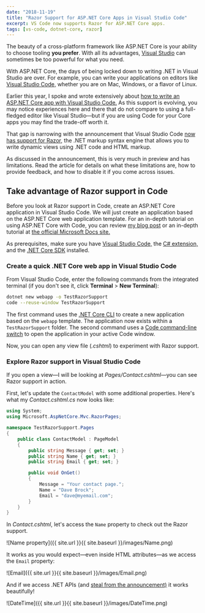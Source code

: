 ```yaml
---
date: "2018-11-19"
title: "Razor Support for ASP.NET Core Apps in Visual Studio Code"
excerpt: VS Code now supports Razor for ASP.NET Core apps.
tags: [vs-code, dotnet-core, razor]
---
```


The beauty of a cross-platform framework like ASP.NET Core is your ability to choose tooling **you prefer**. With all its advantages, [Visual Studio](https://visualstudio.microsoft.com/) can sometimes be too powerful for what you need.

With ASP.NET Core, the days of being locked down to writing .NET in Visual Studio are over. For example, you can write your applications on editors like [Visual Studio Code,](https://code.visualstudio.com/) whether you are on Mac, Windows, or a flavor of Linux.

Earlier this year, I spoke and wrote extensively about [how to write an ASP.NET Core app with Visual Studio Code.](https://daveabrock.com/2018/03/05/full-stack-development-in-vs-code-with-asp-net-core) As this support is evolving, you may notice experiences here and there that do not compare to using a full-fledged editor like Visual Studio—but if you are using Code for your Core apps you may find the trade-off worth it.

That gap is narrowing with the announcement that Visual Studio Code [now has support for Razor,](https://blogs.msdn.microsoft.com/webdev/2018/11/16/razor-support-in-visual-studio-code-now-in-preview/) the .NET markup syntax engine that allows you to write dynamic views using .NET code and HTML markup.

As discussed in the announcement, this is very much in preview and has limitations. Read the article for details on what these limitations are, how to provide feedback, and how to disable it if you come across issues.

## Take advantage of Razor support in Code

Before you look at Razor support in Code, create an ASP.NET Core application in Visual Studio Code. We will just create an application based on the ASP.NET Core web application template. For an in-depth tutorial on using ASP.NET Core with Code, you can review [my blog post](https://daveabrock.com/2018/03/05/full-stack-development-in-vs-code-with-asp-net-core) or an in-depth tutorial at [the official Microsoft Docs site.](https://docs.microsoft.com/en-us/aspnet/core/tutorials/razor-pages-vsc/?view=aspnetcore-2.1)

As prerequisites, make sure you have [Visual Studio Code,](https://code.visualstudio.com/) the [C# extension,](https://marketplace.visualstudio.com/items?itemName=ms-vscode.csharp) and the [.NET Core SDK](https://www.microsoft.com/net/learn/dotnet/hello-world-tutorial) installed.

### Create a quick .NET Core web app in Visual Studio Code

From Visual Studio Code, enter the following commands from the integrated terminal (if you don't see it, click **Terminal** > **New Terminal**):

```bash
dotnet new webapp -o TestRazorSupport
code --reuse-window TestRazorSupport
```

The first command uses the [.NET Core CLI](https://docs.microsoft.com/en-us/dotnet/core/tools/?tabs=netcore2x) to create a new application based on the `webapp` template. The application now exists within a `TestRazorSupport` folder. The second command uses a [Code command-line switch](https://code.visualstudio.com/docs/editor/command-line) to open the application in your active Code window.

Now, you can open any view file (_.cshtml_) to experiment with Razor support.

### Explore Razor support in Visual Studio Code

If you open a view—I will be looking at _Pages/Contact.cshtml_—you can see Razor support in action.

First, let's update the `ContactModel` with some additional properties. Here's what my _Contact.cshtml.cs_ now looks like:

```csharp
using System;
using Microsoft.AspNetCore.Mvc.RazorPages;

namespace TestRazorSupport.Pages
{
    public class ContactModel : PageModel
    {
        public string Message { get; set; }
        public string Name { get; set; }
        public string Email { get; set; }

        public void OnGet()
        {
            Message = "Your contact page.";
            Name = "Dave Brock";
            Email = "dave@myemail.com";
        }
    }
}
```

In _Contact.cshtml_, let's access the `Name` property to check out the Razor support.

   ![Name property]({{ site.url }}{{ site.baseurl }}/images/Name.png)

It works as you would expect—even inside HTML attributes—as we access the `Email` property:

  ![Email]({{ site.url }}{{ site.baseurl }}/images/Email.png)

And if we access .NET APIs (and [steal from the announcement)](https://blogs.msdn.microsoft.com/webdev/2018/11/16/razor-support-in-visual-studio-code-now-in-preview/) it works beautifully!

   ![DateTime]({{ site.url }}{{ site.baseurl }}/images/DateTime.png)
